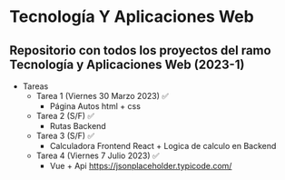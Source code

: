 # Tecnología Y Aplicaciones Web

## Repositorio con todos los proyectos del ramo Tecnología y Aplicaciones Web (2023-1)

* Tareas
  + Tarea 1 (Viernes 30 Marzo 2023) :white_check_mark:
    + Página Autos html + css
  + Tarea 2 (S/F) :white_check_mark:
    + Rutas Backend
  + Tarea 3 (S/F) :white_check_mark:
    + Calculadora Frontend React + Logica de calculo en Backend
  + Tarea 4 (Viernes 7 Julio 2023) :white_check_mark:
    + Vue + Api https://jsonplaceholder.typicode.com/

